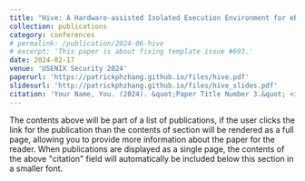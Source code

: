 ```yaml
---
title: "Hive: A Hardware-assisted Isolated Execution Environment for eBPF on AArch64"
collection: publications
category: conferences
# permalink: /publication/2024-06-hive
# excerpt: 'This paper is about fixing template issue #693.'
date: 2024-02-17
venue: 'USENIX Security 2024'
paperurl: 'https://patrickphzhang.github.io/files/hive.pdf'
slidesurl: 'http://patrickphzhang.github.io/files/hive_slides.pdf'
citation: 'Your Name, You. (2024). &quot;Paper Title Number 3.&quot; <i>GitHub Journal of Bugs</i>. 1(3).'
---
```


The contents above will be part of a list of publications, if the user clicks the link for the publication than the contents of section will be rendered as a full page, allowing you to provide more information about the paper for the reader. When publications are displayed as a single page, the contents of the above "citation" field will automatically be included below this section in a smaller font.
